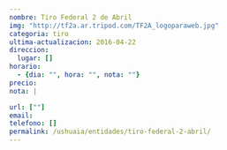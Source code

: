 ```yaml
---
nombre: Tiro Federal 2 de Abril
img: "http://tf2a.ar.tripod.com/TF2A_logoparaweb.jpg"
categoria: tiro
ultima-actualizacion: 2016-04-22
direccion: 
  lugar: []
horario: 
  - {dia: "", hora: "", nota: ""}
precio: 
nota: | 

url: [""]
email: 
telefono: []
permalink: /ushuaia/entidades/tiro-federal-2-abril/
---
```




